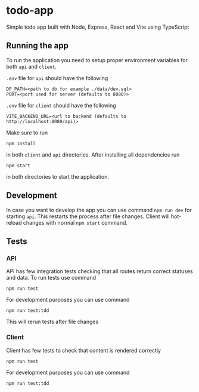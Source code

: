 # todo-app

Simple todo app built with Node, Express, React and Vite using TypeScript

## Running the app

To run the application you need to setup proper environment variables for both `api` and `client`.

`.env` file for `api` should have the following

```
DP_PATH=<path to db for example ./data/dev.sql>
PORT=<port used for server (defaults to 8080)>
```

`.env` file for `client` should have the following

```
VITE_BACKEND_URL=<url to backend (defaults to http://localhost:8080/api)>
```

Make sure to run

```
npm install
```

in both `client` and `api` directories. After installing all dependencies run

```
npm start
```

in both directories to start the application.

## Development

In case you want to develop the app you can use command `npm run dev` for starting `api`. This restarts the process after file changes. Client will hot-reload changes with normal `npm start` command.

## Tests

### API

API has few integration tests checking that all routes return correct statuses and data. To run tests use command

```
npm run test
```

For development purposes you can use command

```
npm run test:tdd
```

This will rerun tests after file changes

### Client

Client has few tests to check that content is rendered correctly

```
npm run test
```

For development purposes you can use command

```
npm run test:tdd
```
